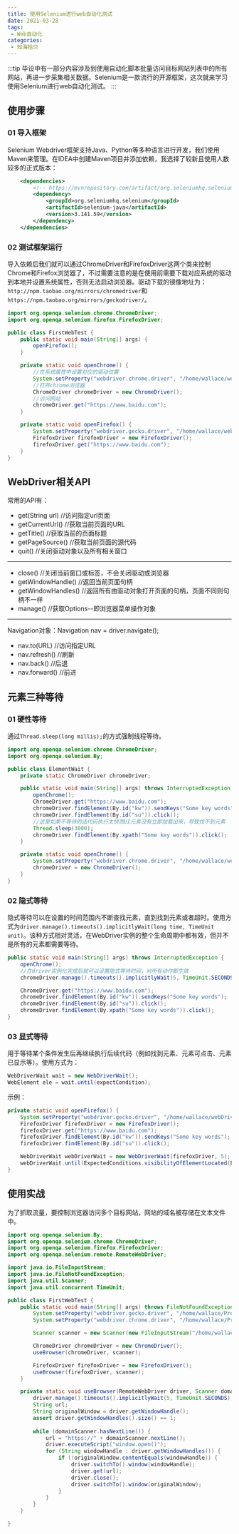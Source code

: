 ```yaml
---
title: 使用Selenium进行web自动化测试
date: 2021-03-28
tags:
 - Web自动化
categories:
 - 知海拾贝
---
```


:::tip
毕设中有一部分内容涉及到使用自动化脚本批量访问目标网站列表中的所有网站，再进一步采集相关数据。Selenium是一款流行的开源框架，这次就来学习使用Selenium进行web自动化测试。
:::
<!-- more -->

## 使用步骤

### 01 导入框架
Selenium Webdriver框架支持Java、Python等多种语言进行开发，我们使用Maven来管理。在IDEA中创建Maven项目并添加依赖，我选择了较新且使用人数较多的正式版本：
```xml
    <dependencies>
        <!-- https://mvnrepository.com/artifact/org.seleniumhq.selenium/selenium-java -->
        <dependency>
            <groupId>org.seleniumhq.selenium</groupId>
            <artifactId>selenium-java</artifactId>
            <version>3.141.59</version>
        </dependency>
    </dependencies>
```

### 02 测试框架运行
导入依赖后我们就可以通过ChromeDriver和FirefoxDriver这两个类来控制Chrome和Firefox浏览器了，不过需要注意的是在使用前需要下载对应系统的驱动到本地并设置系统属性，否则无法启动浏览器。驱动下载的镜像地址为：`http://npm.taobao.org/mirrors/chromedriver`和`https://npm.taobao.org/mirrors/geckodriver/`。
```java
import org.openqa.selenium.chrome.ChromeDriver;
import org.openqa.selenium.firefox.FirefoxDriver;

public class FirstWebTest {
    public static void main(String[] args) {
        openFirefox();
    }

    private static void openChrome() {
        //在系统属性中设置对应的驱动位置
        System.setProperty("webdriver.chrome.driver", "/home/wallace/webDrivers/chromedriver");
        //打开chrome浏览器
        ChromeDriver chromeDriver = new ChromeDriver();
        //访问网站
        chromeDriver.get("https://www.baidu.com");
    }

    private static void openFirefox() {
        System.setProperty("webdriver.gecko.driver", "/home/wallace/webDrivers/geckodriver");
        FirefoxDriver firefoxDriver = new FirefoxDriver();
        firefoxDriver.get("https://www.baidu.com");
    }
}
```

## WebDriver相关API
常用的API有：
* get(String url) //访问指定url页面
* getCurrentUrl() //获取当前页面的URL
* getTitle() //获取当前的页面标题
* getPageSource() //获取当前页面的源代码
* quit() //关闭驱动对象以及所有相关窗口
---
* close() //关闭当前窗口或标签，不会关闭驱动或浏览器
* getWindowHandle() //返回当前页面句柄
* getWindowHandles() //返回所有由驱动对象打开页面的句柄，页面不同则句柄不一样
* manage() //获取Options--即浏览器菜单操作对象
---
Navigation对象：Navigation nav = driver.navigate();
* nav.to(URL) //访问指定URL
* nav.refresh() //刷新
* nav.back() //后退
* nav.forward() //前进

## 元素三种等待
### 01 硬性等待
通过`Thread.sleep(long millis);`的方式强制线程等待。
```java
import org.openqa.selenium.chrome.ChromeDriver;
import org.openqa.selenium.By;

public class ElementWait {
    private static ChromeDriver chromeDriver;

    public static void main(String[] args) throws InterruptedException {
        openChrome();
        ChromeDriver.get("https://www.baidu.com");
        chromeDriver.findElement(By.id("kw")).sendKeys("Some key words");
        chromeDriver.findElement(By.id("su")).click();
        //这里如果不等待的话代码执行太快而UI元素没有立即加载出来，导致找不到元素
        Thread.sleep(3000);
        chromeDriver.findElement(By.xpath("Some key words")).click();
    }

    private static void openChrome() {
        System.setProperty("webdriver.chrome.driver", "/home/wallace/webDrivers/chromedriver");
        chromeDriver = new ChromeDriver();
    }
}
```

### 02 隐式等待
隐式等待可以在设置的时间范围内不断查找元素，直到找到元素或者超时。使用方式为`driver.manage().timeouts().implicitlyWait(long time, TimeUnit unit)`。该种方式相对灵活，在WebDriver实例的整个生命周期中都有效，但并不是所有的元素都需要等待。
```java
public static void main(String[] args) throws InterruptedException {
    openChrome();
    //在driver实例化完成后就可以设置隐式等待时间，对所有动作都生效
    chromeDriver.manage().timeouts().implicitlyWait(5, TimeUnit.SECONDS);

    ChromeDriver.get("https://www.baidu.com");
    chromeDriver.findElement(By.id("kw")).sendKeys("Some key words");
    chromeDriver.findElement(By.id("su")).click();
    chromeDriver.findElement(By.xpath("Some key words")).click();
}
```

### 03 显式等待
用于等待某个条件发生后再继续执行后续代码（例如找到元素、元素可点击、元素已显示等）。使用方式为：
```java
WebDriverWait wait = new WebDriverWait();
WebElement ele = wait.until(expectCondition);
```
示例：
```java
private static void openFirefox() {
    System.setProperty("webdriver.gecko.driver", "/home/wallace/webDrivers/geckodriver");
    FirefoxDriver firefoxDriver = new FirefoxDriver();
    firefoxDriver.get("https://www.baidu.com");
    firefoxDriver.findElement(By.id("kw")).sendKeys("Some key words");
    firefoxDriver.findElement(By.id("su")).click();

    WebDriverWait webDriverWait = new WebDriverWait(firefoxDriver, 5);
    webDriverWait.until(ExpectedConditions.visibilityOfElementLocated(By.xpath("Some key words")));
}
```

## 使用实战
为了抓取流量，要控制浏览器访问多个目标网站，网站的域名被存储在文本文件中。
```java
import org.openqa.selenium.By;
import org.openqa.selenium.chrome.ChromeDriver;
import org.openqa.selenium.firefox.FirefoxDriver;
import org.openqa.selenium.remote.RemoteWebDriver;

import java.io.FileInputStream;
import java.io.FileNotFoundException;
import java.util.Scanner;
import java.util.concurrent.TimeUnit;

public class FirstWebTest {
    public static void main(String[] args) throws FileNotFoundException {
        System.setProperty("webdriver.gecko.driver", "/home/wallace/Projects/Selenium/webDrivers/geckodriver");
        System.setProperty("webdriver.chrome.driver", "/home/wallace/Projects/Selenium/webDrivers/chromedriver");

        Scanner scanner = new Scanner(new FileInputStream("/home/wallace/Projects/Selenium/domain_names.txt"));

        ChromeDriver chromeDriver = new ChromeDriver();
        useBrowser(chromeDriver, scanner);

        FirefoxDriver firefoxDriver = new FirefoxDriver();
        useBrowser(firefoxDriver, scanner);
    }

    private static void useBrowser(RemoteWebDriver driver, Scanner domainScanner) {
        driver.manage().timeouts().implicitlyWait(5, TimeUnit.SECONDS);
        String url;
        String originalWindow = driver.getWindowHandle();
        assert driver.getWindowHandles().size() == 1;
        
        while (domainScanner.hasNextLine()) {
            url = "https://" + domainScanner.nextLine();
            driver.executeScript("window.open()");
            for (String windowHandle : driver.getWindowHandles()) {
                if (!originalWindow.contentEquals(windowHandle)) {
                    driver.switchTo().window(windowHandle);
                    driver.get(url);
                    driver.close();
                    driver.switchTo().window(originalWindow);
                }
            }
        }
    }

}
```